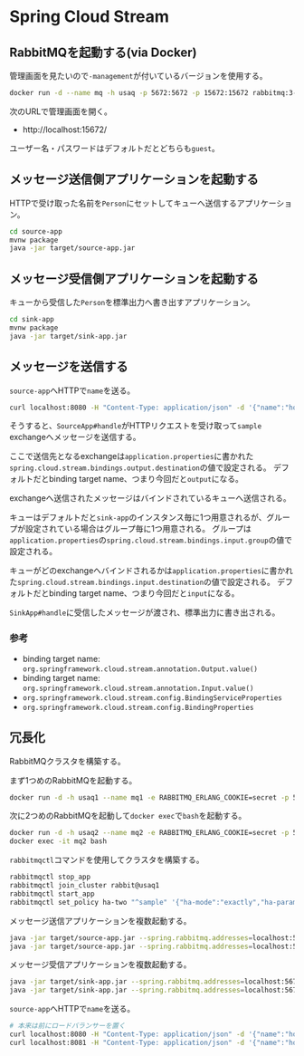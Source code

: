 # Spring Cloud Stream

## RabbitMQを起動する(via Docker)

管理画面を見たいので`-management`が付いているバージョンを使用する。

```sh
docker run -d --name mq -h usaq -p 5672:5672 -p 15672:15672 rabbitmq:3-management
```

次のURLで管理画面を開く。

- http://localhost:15672/

ユーザー名・パスワードはデフォルトだとどちらも`guest`。

## メッセージ送信側アプリケーションを起動する

HTTPで受け取った名前を`Person`にセットしてキューへ送信するアプリケーション。

```sh
cd source-app
mvnw package
java -jar target/source-app.jar
```

## メッセージ受信側アプリケーションを起動する

キューから受信した`Person`を標準出力へ書き出すアプリケーション。

```sh
cd sink-app
mvnw package
java -jar target/sink-app.jar
```

## メッセージを送信する

`source-app`へHTTPで`name`を送る。

```sh
curl localhost:8080 -H "Content-Type: application/json" -d '{"name":"hoge"}'
```

そうすると、`SourceApp#handle`がHTTPリクエストを受け取って`sample` exchangeへメッセージを送信する。

ここで送信先となるexchangeは`application.properties`に書かれた`spring.cloud.stream.bindings.output.destination`の値で設定される。
デフォルトだとbinding target name、つまり今回だと`output`になる。

exchangeへ送信されたメッセージはバインドされているキューへ送信される。

キューはデフォルトだと`sink-app`のインスタンス毎に1つ用意されるが、グループが設定されている場合はグループ毎に1つ用意される。
グループは`application.properties`の`spring.cloud.stream.bindings.input.group`の値で設定される。

キューがどのexchangeへバインドされるかは`application.properties`に書かれた`spring.cloud.stream.bindings.input.destination`の値で設定される。
デフォルトだとbinding target name、つまり今回だと`input`になる。

`SinkApp#handle`に受信したメッセージが渡され、標準出力に書き出される。

### 参考

- binding target name: `org.springframework.cloud.stream.annotation.Output.value()`
- binding target name: `org.springframework.cloud.stream.annotation.Input.value()`
- `org.springframework.cloud.stream.config.BindingServiceProperties`
- `org.springframework.cloud.stream.config.BindingProperties`

## 冗長化

RabbitMQクラスタを構築する。

まず1つめのRabbitMQを起動する。

```sh
docker run -d -h usaq1 --name mq1 -e RABBITMQ_ERLANG_COOKIE=secret -p 5672:5672 -p 15672:15672 rabbitmq:3-management
```

次に2つめのRabbitMQを起動して`docker exec`で`bash`を起動する。

```sh
docker run -d -h usaq2 --name mq2 -e RABBITMQ_ERLANG_COOKIE=secret -p 5673:5672 --link mq1 rabbitmq:3-management
docker exec -it mq2 bash
```

`rabbitmqctl`コマンドを使用してクラスタを構築する。

```sh
rabbitmqctl stop_app
rabbitmqctl join_cluster rabbit@usaq1
rabbitmqctl start_app
rabbitmqctl set_policy ha-two "^sample" '{"ha-mode":"exactly","ha-params":2,"ha-sync-mode":"automatic"}'
```

メッセージ送信アプリケーションを複数起動する。

```sh
java -jar target/source-app.jar --spring.rabbitmq.addresses=localhost:5672,localhost:5673
java -jar target/source-app.jar --spring.rabbitmq.addresses=localhost:5672,localhost:5673 --server.port=8081
```

メッセージ受信アプリケーションを複数起動する。

```sh
java -jar target/sink-app.jar --spring.rabbitmq.addresses=localhost:5672,localhost:5673
java -jar target/sink-app.jar --spring.rabbitmq.addresses=localhost:5672,localhost:5673
```

`source-app`へHTTPで`name`を送る。

```sh
# 本来は前にロードバランサーを置く
curl localhost:8080 -H "Content-Type: application/json" -d '{"name":"hoge"}'
curl localhost:8081 -H "Content-Type: application/json" -d '{"name":"hoge"}'
```
